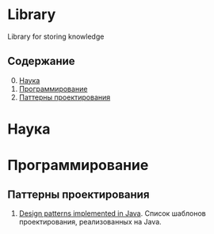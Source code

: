 # Library
Library for storing knowledge
## Содержание
0. [Наука](#Наука)
1. [Программирование](#Программирование)
  1. [Паттерны проектирования](#Паттерны-проектирования)
  
# Наука
# Программирование
## Паттерны проектирования
1. [Design patterns implemented in Java](https://github.com/iluwatar/java-design-patterns). Список шаблонов проектирования, реализованных на Java.
